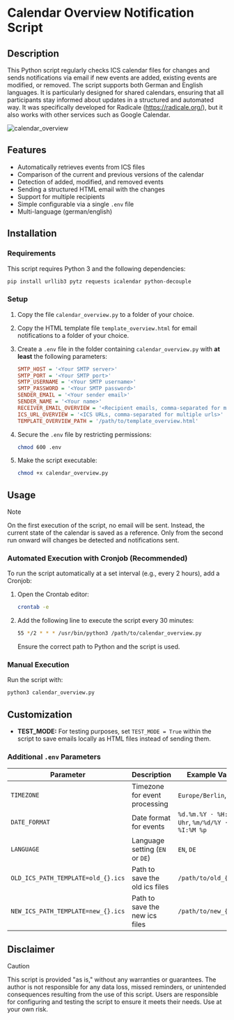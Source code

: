 # Calendar Overview Notification Script

## Description
This Python script regularly checks ICS calendar files for changes and sends notifications via email if new events are added, existing events are modified, or removed. The script supports both German and English languages. It is particularly designed for shared calendars, ensuring that all participants stay informed about updates in a structured and automated way. It was specifically developed for Radicale (https://radicale.org/), but it also works with other services such as Google Calendar. 

![calendar_overview](https://github.com/user-attachments/assets/9b8e4351-7faf-48b4-89d0-99218ceb8bca)

## Features
- Automatically retrieves events from ICS files
- Comparison of the current and previous versions of the calendar
- Detection of added, modified, and removed events
- Sending a structured HTML email with the changes
- Support for multiple recipients
- Simple configurable via a single `.env` file
- Multi-language (german/english)

## Installation
### Requirements
This script requires Python 3 and the following dependencies:

```bash
pip install urllib3 pytz requests icalendar python-decouple
```

### Setup
1. Copy the file `calendar_overview.py` to a folder of your choice.
2. Copy the HTML template file `template_overview.html` for email notifications to a folder of your choice.
3. Create a `.env` file in the folder containing `calendar_overview.py` with __at least__ the following parameters:
   
   ```ini
   SMTP_HOST = '<Your SMTP server>'
   SMTP_PORT = '<Your SMTP port>'
   SMTP_USERNAME = '<Your SMTP username>'
   SMTP_PASSWORD = '<Your SMTP password>'
   SENDER_EMAIL = '<Your sender email>'
   SENDER_NAME = '<Your name>'
   RECEIVER_EMAIL_OVERVIEW = '<Recipient emails, comma-separated for multiple recipients>'
   ICS_URL_OVERVIEW = '<ICS URLs, comma-separated for multiple urls>'
   TEMPLATE_OVERVIEW_PATH = '/path/to/template_overview.html'
   ```
4. Secure the `.env` file by restricting permissions:
   ```bash
   chmod 600 .env
   ```  
5. Make the script executable:
   ```bash
   chmod +x calendar_overview.py
   ```

## Usage
> [!NOTE]
> On the first execution of the script, no email will be sent. Instead, the current state of the calendar is saved as a reference. Only from the second run onward will changes be detected and notifications sent.

### Automated Execution with Cronjob (Recommended) 
To run the script automatically at a set interval (e.g., every 2 hours), add a Cronjob:

1. Open the Crontab editor:
   ```bash
   crontab -e
   ```
2. Add the following line to execute the script every 30 minutes:
   ```bash
   55 */2 * * * /usr/bin/python3 /path/to/calendar_overview.py
   ```
   Ensure the correct path to Python and the script is used.

### Manual Execution
Run the script with:
```bash
python3 calendar_overview.py
```

## Customization
- **TEST_MODE:** For testing purposes, set `TEST_MODE = True` within the script to save emails locally as HTML files instead of sending them.

### Additional `.env` Parameters
| Parameter               | Description                          | Example Value             | Default Value           |
|-------------------------|--------------------------------------|---------------------------|-------------------------|
| `TIMEZONE`             | Timezone for event processing       | `Europe/Berlin`, `UTC`           | `Europe/Berlin`                   |
| `DATE_FORMAT`          | Date format for events           | `%d.%m.%Y ⋅ %H:%M Uhr`, `%m/%d/%Y ⋅ %I:%M %p`    | `%d.%m.%Y ⋅ %H:%M Uhr`     |
| `LANGUAGE`            | Language setting (`EN` or `DE`)     | `EN`, `DE`                       | `EN`                    |
| `OLD_ICS_PATH_TEMPLATE=old_{}.ics`   | Path to save the old ics files           | `/path/to/old_{}.ics`       | `old_{}.ics`     |
| `NEW_ICS_PATH_TEMPLATE=new_{}.ics`   | Path to save the new ics files            | `/path/to/new_{}.ics`       | `new_{}.ics`     |

## Disclaimer
> [!CAUTION]
> This script is provided "as is," without any warranties or guarantees. The author is not responsible for any data loss, missed reminders, or unintended consequences resulting from the use of this script. Users are responsible for configuring and testing the script to ensure it meets their needs. Use at your own risk.

